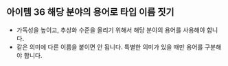 
## 아이템 36 해당 분야의 용어로 타입 이름 짓기

- 가독성을 높이고, 추상화 수준을 올리기 위해서 해당 분야의 용어를 사용해야 합니다.
- 같은 의미에 다른 이름을 붙이면 안 됩니다. 특별한 의미가 있을 때만 용어를 구분해야 합니다.